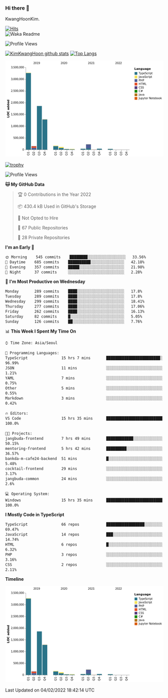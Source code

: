 ### Hi there 👋

KwangHoonKim.

[![Hits](https://hits.seeyoufarm.com/api/count/incr/badge.svg?url=https%3A%2F%2Fgithub.com%2Frhkdgns95)](https://hits.seeyoufarm.com)  
![Waka Readme](https://github.com/rhkdgns95/rhkdgns95/workflows/Waka%20Readme/badge.svg)

![Profile Views](http://img.shields.io/badge/Profile%20Views-0-blue)

[![KimKwangHoon github stats](https://github-readme-stats.vercel.app/api?username=rhkdgns95&show_icons=true)](https://github.com/rhkdgns95/github-readme-stats)   [![Top Langs](https://github-readme-stats.vercel.app/api/top-langs/?username=rhkdgns95&layout=compact)](https://github.com/rhkdgns95/github-readme-stats)   


![Chart not found](https://raw.githubusercontent.com/rhkdgns95/rhkdgns95/master/charts/bar_graph.png) 

[![trophy](https://github-profile-trophy.vercel.app/?username=rhkdgns95)](https://github.com/rhkdgns95/github-profile-trophy)

<!--START_SECTION:waka-->
![Profile Views](http://img.shields.io/badge/Profile%20Views-0-blue)

**🐱 My GitHub Data** 

> 🏆 0 Contributions in the Year 2022
 > 
> 📦 430.4 kB Used in GitHub's Storage 
 > 
> 🚫 Not Opted to Hire
 > 
> 📜 67 Public Repositories 
 > 
> 🔑 28 Private Repositories  
 > 
**I'm an Early 🐤** 

```text
🌞 Morning    545 commits    ████████░░░░░░░░░░░░░░░░░   33.56% 
🌆 Daytime    685 commits    ██████████░░░░░░░░░░░░░░░   42.18% 
🌃 Evening    357 commits    █████░░░░░░░░░░░░░░░░░░░░   21.98% 
🌙 Night      37 commits     ░░░░░░░░░░░░░░░░░░░░░░░░░   2.28%

```
📅 **I'm Most Productive on Wednesday** 

```text
Monday       289 commits    ████░░░░░░░░░░░░░░░░░░░░░   17.8% 
Tuesday      289 commits    ████░░░░░░░░░░░░░░░░░░░░░   17.8% 
Wednesday    299 commits    ████░░░░░░░░░░░░░░░░░░░░░   18.41% 
Thursday     277 commits    ████░░░░░░░░░░░░░░░░░░░░░   17.06% 
Friday       262 commits    ████░░░░░░░░░░░░░░░░░░░░░   16.13% 
Saturday     82 commits     █░░░░░░░░░░░░░░░░░░░░░░░░   5.05% 
Sunday       126 commits    ██░░░░░░░░░░░░░░░░░░░░░░░   7.76%

```


📊 **This Week I Spent My Time On** 

```text
⌚︎ Time Zone: Asia/Seoul

💬 Programming Languages: 
TypeScript               15 hrs 7 mins       ████████████████████████░   96.99% 
JSON                     11 mins             ░░░░░░░░░░░░░░░░░░░░░░░░░   1.21% 
YAML                     7 mins              ░░░░░░░░░░░░░░░░░░░░░░░░░   0.75% 
Other                    5 mins              ░░░░░░░░░░░░░░░░░░░░░░░░░   0.55% 
Markdown                 3 mins              ░░░░░░░░░░░░░░░░░░░░░░░░░   0.42%

🔥 Editors: 
VS Code                  15 hrs 35 mins      █████████████████████████   100.0%

🐱‍💻 Projects: 
jangbuda-frontend        7 hrs 49 mins       ████████████░░░░░░░░░░░░░   50.15% 
mentoring-frontend       5 hrs 42 mins       █████████░░░░░░░░░░░░░░░░   36.57% 
bankda-m-cafe24-backend  51 mins             █░░░░░░░░░░░░░░░░░░░░░░░░   5.48% 
cocktail-frontend        29 mins             ░░░░░░░░░░░░░░░░░░░░░░░░░   3.17% 
jangbuda-common          24 mins             ░░░░░░░░░░░░░░░░░░░░░░░░░   2.6%

💻 Operating System: 
Windows                  15 hrs 35 mins      █████████████████████████   100.0%

```

**I Mostly Code in TypeScript** 

```text
TypeScript               66 repos            █████████████████░░░░░░░░   69.47% 
JavaScript               14 repos            ███░░░░░░░░░░░░░░░░░░░░░░   14.74% 
HTML                     6 repos             █░░░░░░░░░░░░░░░░░░░░░░░░   6.32% 
PHP                      3 repos             ░░░░░░░░░░░░░░░░░░░░░░░░░   3.16% 
CSS                      2 repos             ░░░░░░░░░░░░░░░░░░░░░░░░░   2.11%

```


**Timeline**

![Chart not found](https://raw.githubusercontent.com/rhkdgns95/rhkdgns95/master/charts/bar_graph.png) 


 Last Updated on 04/02/2022 18:42:14 UTC
<!--END_SECTION:waka-->
